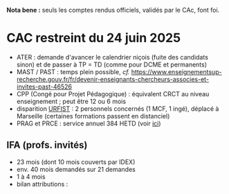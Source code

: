 **Nota bene :** seuls les comptes rendus officiels, validés par le CAc, font foi.

# CAC restreint du 24 juin 2025

- ATER : demande d'avancer le calendrier niçois (fuite des candidats sinon) et de passer à TP = TD (comme pour DCME et permanents)
- MAST / PAST : temps plein possible, *cf.* https://www.enseignementsup-recherche.gouv.fr/fr/devenir-enseignants-chercheurs-associes-et-invites-past-46526
- CPP (Congé pour Projet Pédagogique) : équivalent CRCT au niveau enseignement ; peut être 12 ou 6 mois
- disparition [URFIST](https://urfist.univ-cotedazur.fr) : 2 personnels concernés (1 MCF, 1 ingé), déplacé à Marseille (certaines formations passent en distanciel)
- PRAG et PRCE : service annuel 384 HETD (voir [ici](https://www.snesup.fr/article/fiche-pratique-service-statutaire-denseignement-des-prag-prce))

## IFA (profs. invités)

- 23 mois (dont 10 mois couverts par IDEX)
- env. 40 mois demandés sur 21 demandes
- 1 à 4 mois 
- bilan attributions : 
